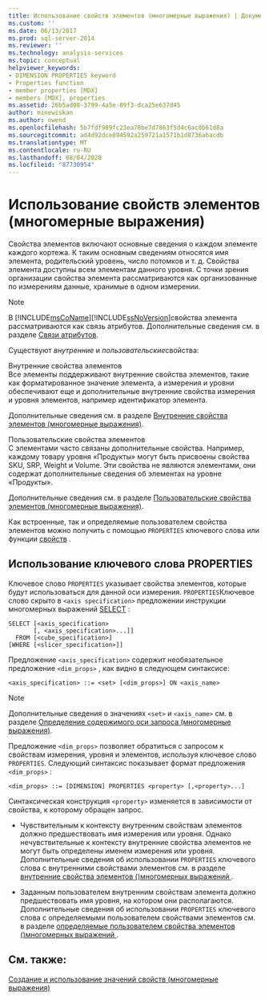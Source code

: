 ```yaml
---
title: Использование свойств элементов (многомерные выражения) | Документация Майкрософт
ms.custom: ''
ms.date: 06/13/2017
ms.prod: sql-server-2014
ms.reviewer: ''
ms.technology: analysis-services
ms.topic: conceptual
helpviewer_keywords:
- DIMENSION PROPERTIES keyword
- Properties function
- member properties [MDX]
- members [MDX], properties
ms.assetid: 26b5ad08-3799-4a5e-89f3-dca25e637d45
author: minewiskan
ms.author: owend
ms.openlocfilehash: 5b7fdf989fc23ea70be7d7863f5d4c6ac0b61d8a
ms.sourcegitcommit: ad4d92dce894592a259721a1571b1d8736abacdb
ms.translationtype: MT
ms.contentlocale: ru-RU
ms.lasthandoff: 08/04/2020
ms.locfileid: "87730954"
---
```

# <a name="using-member-properties-mdx"></a>Использование свойств элементов (многомерные выражения)
  Свойства элементов включают основные сведения о каждом элементе каждого кортежа. К таким основным сведениям относятся имя элемента, родительский уровень, число потомков и т. д. Свойства элемента доступны всем элементам данного уровня. С точки зрения организации свойства элемента рассматриваются как организованные по измерениям данные, хранимые в одном измерении.  
  
> [!NOTE]  
>  В [!INCLUDE[msCoName](../../../includes/msconame-md.md)][!INCLUDE[ssNoVersion](../../../includes/ssnoversion-md.md)]свойства элемента рассматриваются как связь атрибутов. Дополнительные сведения см. в разделе [Связи атрибутов](../../multidimensional-models-olap-logical-dimension-objects/attribute-relationships.md).  
  
 Существуют *внутренние* и *пользовательские*свойства:  
  
 Внутренние свойства элементов  
 Все элементы поддерживают внутренние свойства элементов, такие как форматированное значение элемента, а измерения и уровни обеспечивают еще и дополнительные внутренние свойства измерения и уровня элементов, например идентификатор элемента.  
  
 Дополнительные сведения см. в разделе [Внутренние свойства элементов (многомерные выражения)](mdx-member-properties-intrinsic-member-properties.md).  
  
 Пользовательские свойства элементов  
 С элементами часто связаны дополнительные свойства. Например, каждому товару уровня «Продукты» могут быть присвоены свойства SKU, SRP, Weight и Volume. Эти свойства не являются элементами, они содержат дополнительные сведения об элементах на уровне «Продукты».  
  
 Дополнительные сведения см. в разделе [Пользовательские свойства элементов (многомерные выражения)](mdx-member-properties-user-defined-member-properties.md).  
  
 Как встроенные, так и определяемые пользователем свойства элементов можно получить с помощью `PROPERTIES` ключевого слова или функции [свойств](/sql/mdx/properties-mdx) .  
  
## <a name="using-the-properties-keyword"></a>Использование ключевого слова PROPERTIES  
 Ключевое слово `PROPERTIES` указывает свойства элементов, которые будут использоваться для данной оси измерения. `PROPERTIES`Ключевое слово скрыто в `<axis specification>` предложении инструкции многомерных выражений [SELECT](/sql/mdx/mdx-data-manipulation-select) :  
  
```  
SELECT [<axis_specification>  
       [, <axis_specification>...]]  
  FROM [<cube_specification>]  
[WHERE [<slicer_specification>]]  
```  
  
 Предложение `<axis_specification>` содержит необязательное предложение `<dim_props>` , как видно в следующем синтаксисе:  
  
```  
<axis_specification> ::= <set> [<dim_props>] ON <axis_name>  
```  
  
> [!NOTE]  
>  Дополнительные сведения о значениях `<set>` и `<axis_name>` см. в разделе [Определение содержимого оси запроса (многомерные выражения)](mdx-query-and-slicer-axes-specify-the-contents-of-a-query-axis.md).  
  
 Предложение `<dim_props>` позволяет обратиться с запросом к свойствам измерения, уровня и элементов, используя ключевое слово `PROPERTIES`. Следующий синтаксис показывает формат предложения `<dim_props>` :  
  
```  
<dim_props> ::= [DIMENSION] PROPERTIES <property> [,<property>...]  
```  
  
 Синтаксическая конструкция `<property>` изменяется в зависимости от свойства, к которому обращен запрос.  
  
-   Чувствительным к контексту внутренним свойствам элементов должно предшествовать имя измерения или уровня. Однако нечувствительные к контексту внутренние свойства элементов не могут быть определены именем измерения или уровня. Дополнительные сведения об использовании `PROPERTIES` ключевого слова с внутренними свойствами элементов см. в разделе [внутренние свойства элементов &#40;&#41;многомерных выражений ](mdx-member-properties-intrinsic-member-properties.md).  
  
-   Заданным пользователем внутренним свойствам элемента должно предшествовать имя уровня, на котором они располагаются. Дополнительные сведения об использовании `PROPERTIES` ключевого слова с определяемыми пользователем свойствами элементов см. в разделе [определяемые пользователем свойства элементов &#40;&#41;многомерных выражений ](mdx-member-properties-user-defined-member-properties.md).  
  
## <a name="see-also"></a>См. также:  
 [Создание и использование значений свойств (многомерные выражения)](../../creating-and-using-property-values-mdx.md)  
  
  

